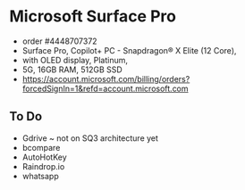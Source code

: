 # Microsoft Surface Pro

* order #4448707372
* Surface Pro, Copilot+ PC - Snapdragon® X Elite (12 Core),
* with OLED display, Platinum,
* 5G, 16GB RAM, 512GB SSD
* https://account.microsoft.com/billing/orders?forcedSignIn=1&refd=account.microsoft.com

## To Do

* Gdrive ~ not on SQ3 architecture yet
* bcompare
* AutoHotKey
* Raindrop.io
* whatsapp